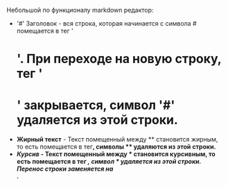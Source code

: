 Небольшой по функционалу markdown редактор:
- '#' Заголовок - вся строка, которая начинается с символа # помещается в тег '<H1/>'. При переходе на новую строку, тег '<H1>' закрывается, символ '#' удаляется из этой строки. 
- **Жирный текст** - Текст помещенный между ** становится жирным, то есть помещается в тег<b/>, символы ** удаляются из этой строки.  
- *Курсив* - Текст помещенный между * становится курсивным, то есть помещается в тег <i/>, символ * удаляется из этой строки. 
Перенос строки заменяется на <br>.
